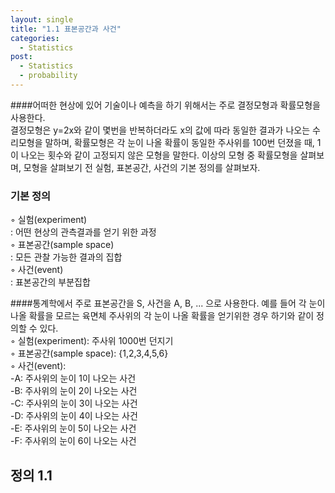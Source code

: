 ```yaml
---
layout: single
title: "1.1 표본공간과 사건"
categories:
  - Statistics
post:
  - Statistics
  - probability
---
```

####어떠한 현상에 있어 기술이나 예측을 하기 위해서는 주로 결정모형과 확률모형을 사용한다.  
결정모형은 y=2x와 같이 몇번을 반복하더라도 x의 값에 따라 동일한 결과가 나오는 수리모형을 말하며, 확률모형은 각 눈이 나올 확률이 동일한 주사위를 100번 던졌을 때, 1이 나오는 횟수와 같이 고정되지 않은 모형을 말한다. 이상의 모형 중 확률모형을 살펴보며, 모형을 살펴보기 전 실험, 표본공간, 사건의 기본 정의를 살펴보자.  
  
### 기본 정의  
◦ 실험(experiment)  
  : 어떤 현상의 관측결과를 얻기 위한 과정  
◦ 표본공간(sample space)  
  : 모든 관찰 가능한 결과의 집합  
◦ 사건(event)  
  : 표본공간의 부분집합  
  
####통계학에서 주로 표본공간을 S, 사건을 A, B, ... 으로 사용한다. 예를 들어 각 눈이 나올 확률을 모르는 육면체 주사위의 각 눈이 나올 확률을 얻기위한 경우 하기와 같이 정의할 수 있다.  
◦ 실험(experiment): 주사위 1000번 던지기  
◦ 표본공간(sample space): {1,2,3,4,5,6}  
◦ 사건(event):  
  -A: 주사위의 눈이 1이 나오는 사건  
  -B: 주사위의 눈이 2이 나오는 사건  
  -C: 주사위의 눈이 3이 나오는 사건  
  -D: 주사위의 눈이 4이 나오는 사건  
  -E: 주사위의 눈이 5이 나오는 사건  
  -F: 주사위의 눈이 6이 나오는 사건  
  
## 정의 1.1
